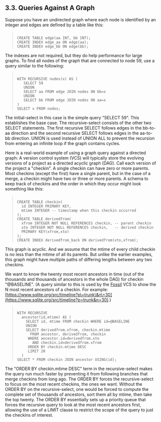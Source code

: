 ## 3\.3\. Queries Against A Graph


Suppose you have an undirected graph where each node is
identified by an integer and edges are defined by a table like
this:




> ```
> 
> CREATE TABLE edge(aa INT, bb INT);
> CREATE INDEX edge_aa ON edge(aa);
> CREATE INDEX edge_bb ON edge(bb);
> 
> ```


The indexes are not required, but they do help performance
for large graphs.
To find all nodes of the graph that are connected to
node 59, use a query similar to the following:




> ```
> 
> WITH RECURSIVE nodes(x) AS (
>    SELECT 59
>    UNION
>    SELECT aa FROM edge JOIN nodes ON bb=x
>    UNION
>    SELECT bb FROM edge JOIN nodes ON aa=x
> )
> SELECT x FROM nodes;
> 
> ```



The initial\-select in this case is the simple query
"SELECT 59". This establishes the base case. The
recursive\-select consists of the other two
SELECT statements. The first recursive SELECT follows edges
in the bb\-to\-aa direction and the second recursive SELECT follows
edges in the aa\-to\-bb direction. UNION is used instead of
UNION ALL to prevent the recursion from entering an infinite
loop if the graph contains cycles.



Here is a real\-world example of using a graph query against a
directed graph:
A version control system (VCS) will typically store the evolving
versions of a project as a directed acyclic graph (DAG). Call each
version of the project a "checkin". A single
checkin can have zero or more parents. Most checkins (except the
first) have a single parent, but in the case of a merge, a checkin
might have two or three or more parents. A schema to keep track of
checkins and the order in which they occur might look something like
this:




> ```
> 
> CREATE TABLE checkin(
>   id INTEGER PRIMARY KEY,
>   mtime INTEGER -- timestamp when this checkin occurred
> );
> CREATE TABLE derivedfrom(
>   xfrom INTEGER NOT NULL REFERENCES checkin, -- parent checkin
>   xto INTEGER NOT NULL REFERENCES checkin,   -- derived checkin
>   PRIMARY KEY(xfrom,xto)
> );
> CREATE INDEX derivedfrom_back ON derivedfrom(xto,xfrom);
> 
> ```


This graph is acyclic. And we assume that the mtime of every
child checkin is no less than the mtime of all its parents. But
unlike the earlier examples, this graph might have multiple paths of
differing lengths between any two checkins.



We want to know the twenty most recent ancestors in time (out of
the thousands and thousands of ancestors in the whole DAG) for
checkin "@BASELINE". (A query similar to this is used
by the [Fossil](http://www.fossil-scm.org/) VCS to
show the N most recent ancestors of a checkin. For example:
[https://www.sqlite.org/src/timeline?p\=trunk\&n\=30](https://www.sqlite.org/src/timeline?p=trunk&n=30).)




> ```
> 
> WITH RECURSIVE
>   ancestor(id,mtime) AS (
>     SELECT id, mtime FROM checkin WHERE id=@BASELINE
>     UNION
>     SELECT derivedfrom.xfrom, checkin.mtime
>       FROM ancestor, derivedfrom, checkin
>      WHERE ancestor.id=derivedfrom.xto
>        AND checkin.id=derivedfrom.xfrom
>      ORDER BY checkin.mtime DESC
>      LIMIT 20
>   )
> SELECT * FROM checkin JOIN ancestor USING(id);
> 
> ```



The "ORDER BY checkin.mtime DESC" term in the recursive\-select makes
the query run much faster by preventing it from following
branches that merge checkins
from long ago. The ORDER BY forces the recursive\-select to focus
on the most recent checkins, the ones we want. Without the ORDER BY
on the recursive\-select, one would be forced to compute the complete set of
thousands of ancestors, sort them all by mtime, then take the top twenty.
The ORDER BY essentially sets up a priority queue that
forces the recursive query to look at the most recent ancestors first,
allowing the use of a LIMIT clause to restrict the scope of the
query to just the checkins of interest.




